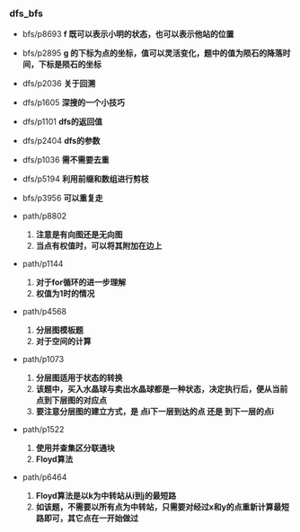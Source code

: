 ### dfs_bfs
- bfs/p8693
    **f 既可以表示小明的状态，也可以表示他站的位置**

- bfs/p2895
    **g 的下标为点的坐标，值可以灵活变化，题中的值为陨石的降落时间，下标是陨石的坐标**

- dfs/p2036
    **关于回溯**

- dfs/p1605
    **深搜的一个小技巧**

- dfs/p1101
    **dfs的返回值**

- dfs/p2404
    **dfs的参数**

- dfs/p1036
    **需不需要去重**

- dfs/p5194
    **利用前缀和数组进行剪枝**

- bfs/p3956
    **可以重复走**

- path/p8802
    1. **注意是有向图还是无向图**
    2. **当点有权值时，可以将其附加在边上**

- path/p1144
    1. **对于for循环的进一步理解**
    2. **权值为1时的情况**

- path/p4568
    1. **分层图模板题**
    2. **对于空间的计算**

- path/p1073
    1. **分层图适用于状态的转换**
    2. **该题中，买入水晶球与卖出水晶球都是一种状态，决定执行后，便从当前点到下层图的对应点**
    3. **要注意分层图的建立方式，是 点i下一层到达的点 还是 到下一层的点i**

- path/p1522
    1. **使用并查集区分联通块**
    2. **Floyd算法**

- path/p6464
    1. **Floyd算法是以k为中转站从i到j的最短路**
    2. **如该题，不需要以所有点为中转站，只需要对经过x和y的点重新计算最短路即可，其它点在一开始做过**